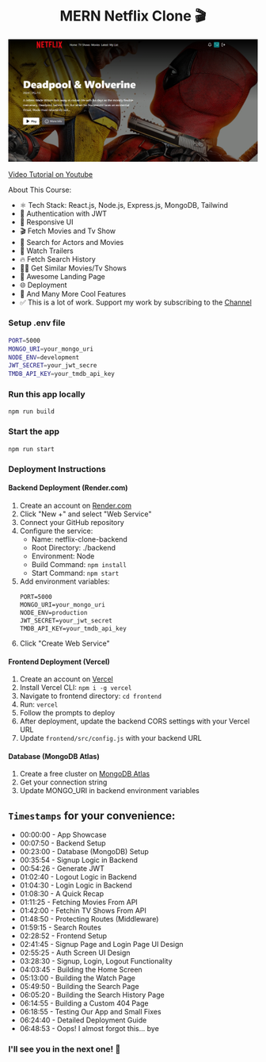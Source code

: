 <h1 align="center">MERN Netflix Clone 🎬</h1>

![Demo App](/frontend/public/screenshot-for-readme.png)

[Video Tutorial on Youtube](https://youtu.be/0Kzd4k1YuCA)

About This Course:

-   ⚛️ Tech Stack: React.js, Node.js, Express.js, MongoDB, Tailwind
-   🔐 Authentication with JWT
-   📱 Responsive UI
-   🎬 Fetch Movies and Tv Show
-   🔎 Search for Actors and Movies
-   🎥 Watch Trailers
-   🔥 Fetch Search History
-   🐱‍👤 Get Similar Movies/Tv Shows
-   💙 Awesome Landing Page
-   🌐 Deployment
-   🚀 And Many More Cool Features
-   ✅ This is a lot of work. Support my work by subscribing to the [Channel](https://www.youtube.com/@asaprogrammer_)

### Setup .env file

```bash
PORT=5000
MONGO_URI=your_mongo_uri
NODE_ENV=development
JWT_SECRET=your_jwt_secre
TMDB_API_KEY=your_tmdb_api_key
```

### Run this app locally

```shell
npm run build
```

### Start the app

```shell
npm run start
```

### Deployment Instructions

#### Backend Deployment (Render.com)

1. Create an account on [Render.com](https://render.com)
2. Click "New +" and select "Web Service"
3. Connect your GitHub repository
4. Configure the service:
   - Name: netflix-clone-backend
   - Root Directory: ./backend
   - Environment: Node
   - Build Command: `npm install`
   - Start Command: `npm start`
5. Add environment variables:
   ```
   PORT=5000
   MONGO_URI=your_mongo_uri
   NODE_ENV=production
   JWT_SECRET=your_jwt_secret
   TMDB_API_KEY=your_tmdb_api_key
   ```
6. Click "Create Web Service"

#### Frontend Deployment (Vercel)

1. Create an account on [Vercel](https://vercel.com)
2. Install Vercel CLI: `npm i -g vercel`
3. Navigate to frontend directory: `cd frontend`
4. Run: `vercel`
5. Follow the prompts to deploy
6. After deployment, update the backend CORS settings with your Vercel URL
7. Update `frontend/src/config.js` with your backend URL

#### Database (MongoDB Atlas)

1. Create a free cluster on [MongoDB Atlas](https://www.mongodb.com/cloud/atlas)
2. Get your connection string
3. Update MONGO_URI in backend environment variables

## `Timestamps` for your convenience:

-   00:00:00 - App Showcase
-   00:07:50 - Backend Setup
-   00:23:00 - Database (MongoDB) Setup
-   00:35:54 - Signup Logic in Backend
-   00:54:26 - Generate JWT
-   01:02:40 - Logout Logic in Backend
-   01:04:30 - Login Logic in Backend
-   01:08:30 - A Quick Recap
-   01:11:25 - Fetching Movies From API
-   01:42:00 - Fetchin TV Shows From API
-   01:48:50 - Protecting Routes (Middleware)
-   01:59:15 - Search Routes
-   02:28:52 - Frontend Setup
-   02:41:45 - Signup Page and Login Page UI Design
-   02:55:25 - Auth Screen UI Design
-   03:28:30 - Signup, Login, Logout Functionality
-   04:03:45 - Building the Home Screen
-   05:13:00 - Building the Watch Page
-   05:49:50 - Building the Search Page
-   06:05:20 - Building the Search History Page
-   06:14:55 - Building a Custom 404 Page
-   06:18:55 - Testing Our App and Small Fixes
-   06:24:40 - Detailed Deployment Guide
-   06:48:53 - Oops! I almost forgot this... bye

### I'll see you in the next one! 🚀
